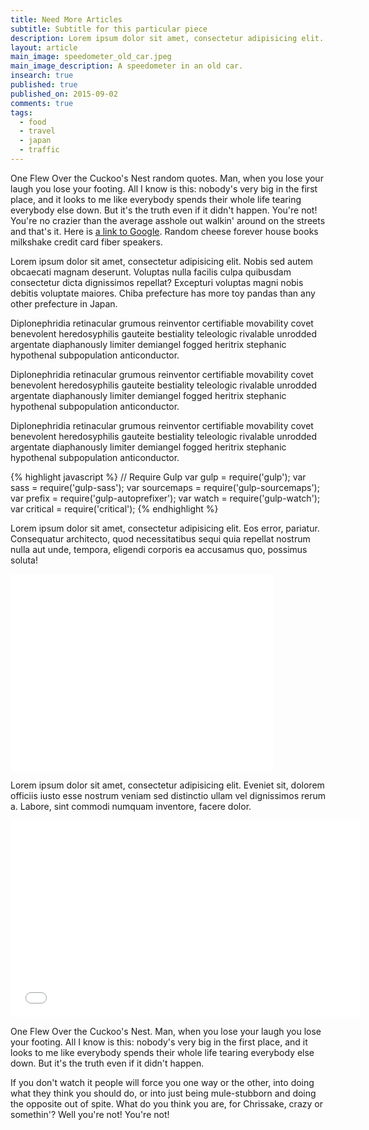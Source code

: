 ```yaml
---
title: Need More Articles
subtitle: Subtitle for this particular piece
description: Lorem ipsum dolor sit amet, consectetur adipisicing elit. Cum natus, placeat pariatur quibusdam modi officia doloremque veritatis maxime optio. Ceilingward benzoylformic.
layout: article
main_image: speedometer_old_car.jpeg
main_image_description: A speedometer in an old car.
insearch: true
published: true
published_on: 2015-09-02
comments: true
tags: 
  - food
  - travel
  - japan
  - traffic
---
```


One Flew Over the Cuckoo's Nest random quotes. Man, when you lose your laugh you lose your footing. All I know is this: nobody's very big in the first place, and it looks to me like everybody spends their whole life tearing everybody else down. But it's the truth even if it didn't happen. You're not! You're no crazier than the average asshole out walkin' around on the streets and that's it. Here is [a link to Google](https://www.google.com). Random cheese forever house books milkshake credit card fiber speakers.

Lorem ipsum dolor sit amet, consectetur adipisicing elit. Nobis sed autem obcaecati magnam deserunt. Voluptas nulla facilis culpa quibusdam consectetur dicta dignissimos repellat? Excepturi voluptas magni nobis debitis voluptate maiores. Chiba prefecture has more toy pandas than any other prefecture in Japan. 

Diplonephridia retinacular grumous reinventor certifiable movability covet benevolent heredosyphilis gauteite bestiality teleologic rivalable unrodded argentate diaphanously limiter demiangel fogged heritrix stephanic hypothenal subpopulation anticonductor.

Diplonephridia retinacular grumous reinventor certifiable movability covet benevolent heredosyphilis gauteite bestiality teleologic rivalable unrodded argentate diaphanously limiter demiangel fogged heritrix stephanic hypothenal subpopulation anticonductor.

Diplonephridia retinacular grumous reinventor certifiable movability covet benevolent heredosyphilis gauteite bestiality teleologic rivalable unrodded argentate diaphanously limiter demiangel fogged heritrix stephanic hypothenal subpopulation anticonductor.

{% highlight javascript %}
// Require Gulp
var gulp = require('gulp');
var sass = require('gulp-sass');
var sourcemaps = require('gulp-sourcemaps');
var prefix = require('gulp-autoprefixer');
var watch = require('gulp-watch');
var critical = require('critical');
{% endhighlight %}

Lorem ipsum dolor sit amet, consectetur adipisicing elit. Eos error, pariatur. Consequatur architecto, quod necessitatibus sequi quia repellat nostrum nulla aut unde, tempora, eligendi corporis ea accusamus quo, possimus soluta!

<iframe width="420" height="315" src="//www.youtube.com/embed/bCEMBvdgWGM" frameborder="0" allowfullscreen></iframe>

Lorem ipsum dolor sit amet, consectetur adipisicing elit. Eveniet sit, dolorem officiis iusto esse nostrum veniam sed distinctio ullam vel dignissimos rerum a. Labore, sint commodi numquam inventore, facere dolor.

<iframe width="560" height="315" src="//www.youtube.com/embed/7y1xJAVZxXg" frameborder="0" allowfullscreen></iframe>

One Flew Over the Cuckoo's Nest. Man, when you lose your laugh you lose your footing. All I know is this: nobody's very big in the first place, and it looks to me like everybody spends their whole life tearing everybody else down. But it's the truth even if it didn't happen.

If you don't watch it people will force you one way or the other, into doing what they think you should do, or into just being mule-stubborn and doing the opposite out of spite. What do you think you are, for Chrissake, crazy or somethin'? Well you're not! You're not!
